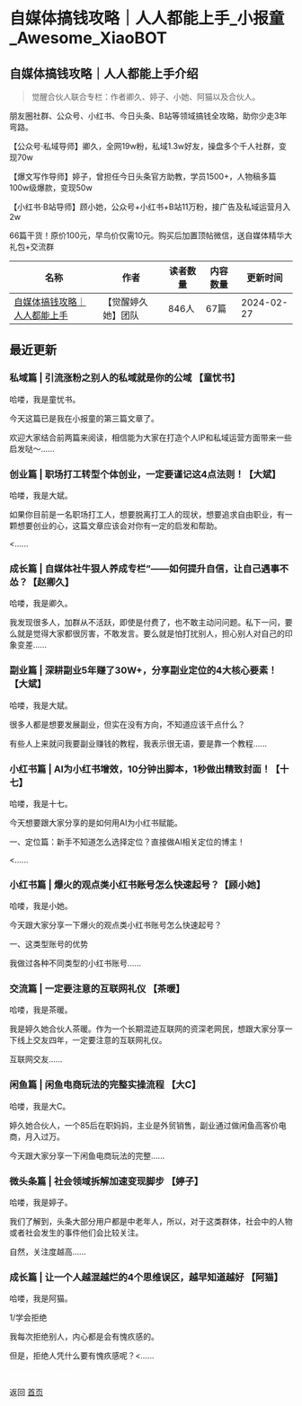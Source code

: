# 自媒体搞钱攻略｜人人都能上手_小报童_Awesome_XiaoBOT

## 自媒体搞钱攻略｜人人都能上手介绍
> 觉醒合伙人联合专栏：作者卿久、婷子、小她、阿猫以及合伙人。    
    
朋友圈社群、公众号、小红书、今日头条、B站等领域搞钱全攻略，助你少走3年弯路。    
    
【公众号·私域导师】卿久，全网19w粉，私域1.3w好友，操盘多个千人社群，变现70w    
    
【爆文写作导师】婷子，曾担任今日头条官方助教，学员1500+，人物稿多篇100w级爆款，变现50w    
    
【小红书·B站导师】顾小她，公众号+小红书+B站11万粉，接广告及私域运营月入2w    
    
66篇干货！原价100元，早鸟价仅需10元。购买后加置顶帖微信，送自媒体精华大礼包+交流群  
  


|名称|作者|读者数量|内容数量|更新时间|
|---|---|---|---|---|
|[自媒体搞钱攻略｜人人都能上手](https://xiaobot.net/p/2024qingjiu?refer=0b133df9-27dc-423b-8101-639049001c13)|【觉醒婷久她】团队|846人|67篇|2024-02-27|

## 最近更新
### 私域篇 | 引流涨粉之别人的私域就是你的公域 【童忧书】

哈喽，我是童忧书。

今天这篇已是我在小报童的第三篇文章了。

欢迎大家结合前两篇来阅读，相信能为大家在打造个人IP和私域运营方面带来一些启发哒～......

### 创业篇 | 职场打工转型个体创业，一定要谨记这4点法则！【大斌】

哈喽，我是大斌。

如果你目前是一名职场打工人，想要脱离打工人的现状，想要追求自由职业，有一颗想要创业的心，这篇文章应该会对你有一定的启发和帮助。

<......

### 成长篇 | 自媒体社牛狠人养成专栏”——如何提升自信，让自己遇事不怂？【赵卿久】

哈喽，我是卿久。

我发现很多人，加群从不活跃，即使是付费了，也不敢主动问问题。私下一问，要么就是觉得大家都很厉害，不敢发言。要么就是怕打扰别人，担心别人对自己的印象变差......

### 副业篇 | 深耕副业5年赚了30W+，分享副业定位的4大核心要素！【大斌】

哈喽，我是大斌。

很多人都是想要发展副业，但实在没有方向，不知道应该干点什么？

有些人上来就问我要副业赚钱的教程，我表示很无语，要是靠一个教程......

### 小红书篇 | AI为小红书增效，10分钟出脚本，1秒做出精致封面！【十七】

哈喽，我是十七。

今天想要跟大家分享的是如何用AI为小红书赋能。

一、定位篇：新手不知道怎么选择定位？直接做AI相关定位的博主！

<......

### 小红书篇 | 爆火的观点类小红书账号怎么快速起号？【顾小她】

哈喽，我是小她。

今天跟大家分享一下爆火的观点类小红书账号怎么快速起号？

一、这类型账号的优势

我做过各种不同类型的小红书账号......

### 交流篇 | 一定要注意的互联网礼仪 【茶暖】

哈喽，我是茶暖。

我是婷久她合伙人茶暖。作为一个长期混迹互联网的资深老网民，想跟大家分享一下线上交友四年，一定要注意的互联网礼仪。

互联网交友......

### 闲鱼篇 | 闲鱼电商玩法的完整实操流程 【大C】

哈喽，我是大C。

婷久她合伙人，一个85后在职妈妈，主业是外贸销售，副业通过做闲鱼高客价电商，月入过万。

今天跟大家分享一下闲鱼电商玩法的完整......

### 微头条篇 | 社会领域拆解加速变现脚步 【婷子】

哈喽，我是婷子。

我们了解到，头条大部分用户都是中老年人，所以，对于这类群体，社会中的人物或者社会发生的事件他们会比较关注。

自然，关注度越高......

### 成长篇 | 让一个人越混越烂的4个思维误区，越早知道越好 【阿猫】

哈喽，我是阿猫。

1/学会拒绝



我每次拒绝别人，内心都是会有愧疚感的。



但是，拒绝人凭什么要有愧疚感呢？<......


<a href="https://github.com/Reno9527/awesome-xiaobot" style="color: white; text-decoration: none;">awesome-xiaobot</a>

返回 [首页](../README.md)
